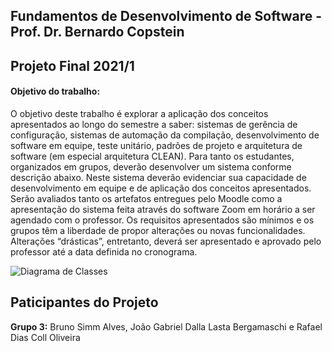 ## Fundamentos de Desenvolvimento de Software - Prof. Dr. Bernardo Copstein
## Projeto Final 2021/1

#### Objetivo do trabalho:
O objetivo deste trabalho é explorar a aplicação dos conceitos apresentados ao longo do semestre a saber: sistemas de gerência de configuração, sistemas de automação da compilação, desenvolvimento de software em equipe, teste unitário, padrões de projeto e arquitetura de software (em especial arquitetura CLEAN).
Para tanto os estudantes, organizados em grupos, deverão desenvolver um sistema conforme descrição abaixo. Neste sistema deverão evidenciar sua capacidade de desenvolvimento em equipe e de aplicação dos conceitos apresentados.
Serão avaliados tanto os artefatos entregues pelo Moodle como a apresentação do sistema feita através do software Zoom em horário a ser agendado com o professor. Os requisitos apresentados são mínimos e os grupos têm a liberdade de propor alterações ou novas funcionalidades. Alterações “drásticas”, entretanto, deverá ser apresentado e aprovado pelo professor até a data definida no cronograma.

<img src="DiagramaDeClasses/DiagramaClassesInicial-TF.png" alt="Diagrama de Classes">

## Paticipantes do Projeto
**Grupo 3:** Bruno Simm Alves, João Gabriel Dalla Lasta Bergamaschi e Rafael Dias Coll Oliveira